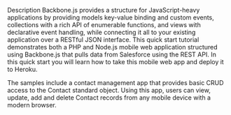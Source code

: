 Description
Backbone.js provides a structure for JavaScript-heavy applications by providing models key-value binding and custom events, collections with a rich API of enumerable functions, and views with declarative event handling, while connecting it all to your existing application over a RESTful JSON interface. This quick start tutorial demonstrates both a PHP and Node.js mobile web application structured using Backbone.js that pulls data from Salesforce using the REST API. In this quick start you will learn how to take this mobile web app and deploy it to Heroku.

The samples include a contact management app that provides basic CRUD access to the Contact standard object. Using this app, users can view, update, add and delete Contact records from any mobile device with a modern browser.